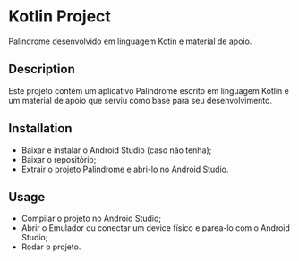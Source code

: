 # Kotlin Project
Palindrome desenvolvido em linguagem Kotin e material de apoio.

## Description
Este projeto contém um aplicativo Palindrome escrito em linguagem Kotlin e um material de apoio que serviu como base para seu desenvolvimento.

## Installation
- Baixar e instalar o Android Studio (caso não tenha);
- Baixar o repositório;
- Extrair o projeto Palindrome e abri-lo no Android Studio.

## Usage
- Compilar o projeto no Android Studio;
- Abrir o Emulador ou conectar um device físico e parea-lo com o Android Studio;
- Rodar o projeto.

